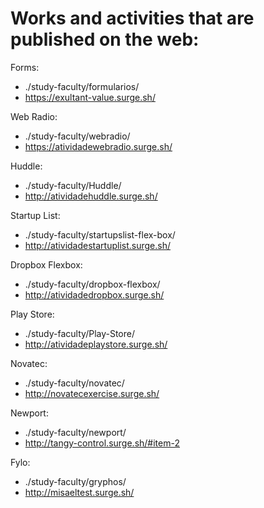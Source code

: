 # Works and activities that are published on the web:
Forms:
- ./study-faculty/formularios/
- https://exultant-value.surge.sh/

Web Radio:
- ./study-faculty/webradio/
- https://atividadewebradio.surge.sh/

Huddle:
- ./study-faculty/Huddle/
- http://atividadehuddle.surge.sh/

Startup List:
- ./study-faculty/startupslist-flex-box/
- http://atividadestartuplist.surge.sh/

Dropbox Flexbox:
- ./study-faculty/dropbox-flexbox/
- http://atividadedropbox.surge.sh/

Play Store:
- ./study-faculty/Play-Store/
- http://atividadeplaystore.surge.sh/

Novatec:
- ./study-faculty/novatec/
- http://novatecexercise.surge.sh/

Newport:
- ./study-faculty/newport/
- http://tangy-control.surge.sh/#item-2

Fylo:
- ./study-faculty/gryphos/
- http://misaeltest.surge.sh/

